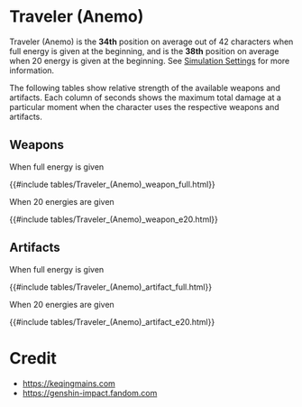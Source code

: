 # Traveler (Anemo)

Traveler (Anemo) is the **34th** position on average out of 42
characters when full energy is given at the beginning, and is the
**38th** position on average when 20 energy is given at the
beginning. See [Simulation Settings](./simulation_settings.md) for more
information.

The following tables show relative strength of the available weapons and
artifacts. Each column of seconds shows the maximum total damage at a
particular moment when the character uses the respective weapons and
artifacts.

## Weapons

When full energy is given

{{#include tables/Traveler_(Anemo)_weapon_full.html}}

When 20 energies are given

{{#include tables/Traveler_(Anemo)_weapon_e20.html}}

## Artifacts

When full energy is given

{{#include tables/Traveler_(Anemo)_artifact_full.html}}

When 20 energies are given

{{#include tables/Traveler_(Anemo)_artifact_e20.html}}

# Credit

- <https://keqingmains.com>
- <https://genshin-impact.fandom.com>
